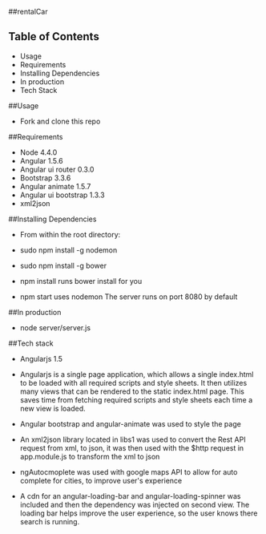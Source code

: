 ##rentalCar

## Table of Contents

  - Usage
  - Requirements
  - Installing Dependencies
  - In production
  - Tech Stack

##Usage

  - Fork and clone this repo

##Requirements

  - Node 4.4.0
  - Angular 1.5.6
  - Angular ui router 0.3.0
  - Bootstrap 3.3.6
  - Angular animate 1.5.7
  - Angular ui bootstrap 1.3.3
  - xml2json

##Installing Dependencies

  - From within the root directory:

  - sudo npm install -g nodemon
	
  - sudo npm install -g bower

  - npm install 
		runs bower install for you

  - npm start 
		uses nodemon
		The server runs on port 8080 by default

##In production 

  - node server/server.js 

##Tech stack

  - Angularjs 1.5

  - Angularjs is a single page application, which allows a single index.html to be loaded with all required scripts and style sheets. It then utilizes many views that can be rendered to the static index.html page. This saves time from fetching required scripts and style sheets each time a new view is loaded.

  - Angular bootstrap and angular-animate was used to style the page

  - An xml2json library located in libs1 was used to convert the Rest API request from xml, to json, it was then used with the $http request in app.module.js to transform the xml to json

  - ngAutocmoplete was used with google maps API to allow for auto complete for cities, to improve user's experience

  - A cdn for an angular-loading-bar and angular-loading-spinner was included and then the dependency was injected on second view. The loading bar helps improve the user experience, so the user knows there search is running. 



